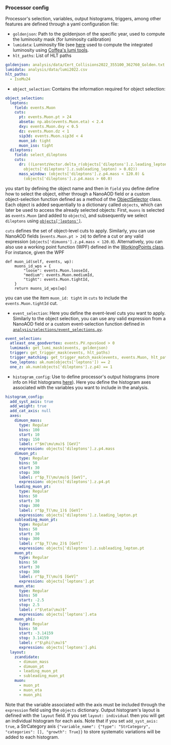 ### Processor config

Processor's selection, variables, output histograms, triggers, among other features are defined through a yaml configuration file:

* `goldenjson`: Path to the goldenjson of the specific year, used to compute the luminosity mask (for luminosity calibration)
* `lumidata`: Luminosity file (see [here](https://github.com/deoache/higgscharm/blob/T2B/analysis/data/README.md) used to compute the integrated luminosity using [Coffea's lumi tools](https://coffeateam.github.io/coffea/modules/coffea.lumi_tools.html).
* `hlt_paths`: List of HLT paths 
```yaml
goldenjson: analysis/data/Cert_Collisions2022_355100_362760_Golden.txt
lumidata: analysis/data/lumi2022.csv
hlt_paths:
  - IsoMu24
```
* `object_selection`: Contains the information required for object selection:
```yaml
object_selection:
  leptons:
    field: events.Muon
    cuts:
      pt: events.Muon.pt > 24
      abseta: np.abs(events.Muon.eta) < 2.4
      dxy: events.Muon.dxy < 0.5
      dz: events.Muon.dz < 1
      sip3d: events.Muon.sip3d < 4
      muon_id: tight
      muon_iso: tight
  dileptons:
    field: select_dileptons
    cuts:
      dr: ((LorentzVector.delta_r(objects['dileptons'].z.leading_lepton,
        objects['dileptons'].z.subleading_lepton) > 0.02))
      mass_window: (objects['dileptons'].z.p4.mass < 120.0) &
        (objects['dileptons'].z.p4.mass > 60.0)
```
you start by defining the object name and then in `field` you define define how to select the object, either through a NanoAOD field or a custom object-selection function defined as a method of the [ObjectSelector](https://github.com/deoache/higgscharm/blob/T2B/analysis/selections/object_selections.py) class. Each object is added sequentially to a dictionary called `objects`, which can later be used to access the already selected objects: First, `muons` is selected as `events.Muon` (and added to `objects`), and subsequently we select `dileptons` using [`objects['leptons']`](https://github.com/deoache/higgscharm/blob/T2B/analysis/selections/object_selections.py#L65-L94).

`cuts` defines the set of object-level cuts to apply. Similarly, you can use NanoAOD fields (`events.Muon.pt > 24`) to define a cut or any valid expression (`objects['dimuons'].z.p4.mass < 120.0`). Alternatively, you can also use a working point function (WPF) defined in the [WorkingPoints class](https://github.com/deoache/higgscharm/blob/T2B/analysis/working_points/working_points.py). For instance, given the WPF
```
def muon_id(self, events, wp):
    muons_id_wps = {
        "loose": events.Muon.looseId,
        "medium": events.Muon.mediumId,
        "tight": events.Muon.tightId,
    }
    return muons_id_wps[wp]
```
you can use the item `muon_id: tight` in `cuts` to include the `events.Muon.tightId` cut.

* `event_selection`: Here you define the event-level cuts you want to apply. Similarly to the object selection, you can use any valid expression from a NanoAOD field or a custom event-selection function defined in [`analysis/selections/event_selections.py`](https://github.com/deoache/higgscharm/blob/T2B/analysis/selections/event_selections.py).
```yaml
event_selection:
  atleast_one_goodvertex: events.PV.npvsGood > 0
  lumimask: get_lumi_mask(events, goldenjson)
  trigger: get_trigger_mask(events, hlt_paths)
  trigger_matching: get_trigger_match_mask(events, events.Muon, hlt_paths)
  two_leptons: ak.num(objects['leptons']) == 2
  one_z: ak.num(objects['dileptons'].z.p4) == 1
```
* `histogram_config`: Use to define processor's output histograms (more info on Hist histograms [here](https://hist.readthedocs.io/en/latest/)). Here you define the histogram axes associated with the variables you want to include in the analysis. 
```yaml
histogram_config:
  add_syst_axis: true
  add_weight: true
  add_cat_axis: null
  axes:
    dimuon_mass:
      type: Regular
      bins: 100
      start: 10
      stop: 150
      label: r"$m(\mu\mu)$ [GeV]"
      expression: objects['dileptons'].z.p4.mass
    dimuon_pt:
      type: Regular
      bins: 50
      start: 30
      stop: 300
      label: r"$p_T(\mu\mu)$ [GeV]",
      expression: objects['dileptons'].z.p4.pt
    leading_muon_pt:
      type: Regular
      bins: 50
      start: 30
      stop: 300
      label: r"$p_T(\mu_1)$ [GeV]"
      expression: objects['dileptons'].z.leading_lepton.pt
    subleading_muon_pt:
      type: Regular
      bins: 50
      start: 30
      stop: 300
      label: r"$p_T(\mu_2)$ [GeV]"
      expression: objects['dileptons'].z.subleading_lepton.pt
    muon_pt:
      type: Regular
      bins: 50
      start: 30
      stop: 300
      label: r"$p_T(\mu)$ [GeV]"
      expression: objects['leptons'].pt
    muon_eta:
      type: Regular
      bins: 50
      start: -2.5
      stop: 2.5
      label: r"$\eta(\mu)$"
      expression: objects['leptons'].eta
    muon_phi:
      type: Regular
      bins: 50
      start: -3.14159
      stop: 3.14159
      label: r"$\phi(\mu)$"
      expression: objects['leptons'].phi
  layout:
    zcandidate:
      - dimuon_mass
      - dimuon_pt
      - leading_muon_pt
      - subleading_muon_pt
    muon:
      - muon_pt
      - muon_eta
      - muon_phi
```
Note that the variable associated with the axis must be included through the `expression` field using the `objects` dictionary. Output histogram's layout is defined with the `layout` field. If you set `layout: individual` then you will get an individual histogram for each axis. Note that if you set `add_syst_axis: true`, a StrCategory axis `{"variable_name": {"type": "StrCategory", "categories": [], "growth": True}}` to store systematic variations will be added to each histogram.